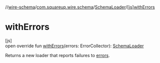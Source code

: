 //[wire-schema](../../../index.md)/[com.squareup.wire.schema](../index.md)/[SchemaLoader](index.md)/[[js]withErrors]([js]with-errors.md)

# withErrors

[js]\
open override fun [withErrors]([js]with-errors.md)(errors: ErrorCollector): [SchemaLoader](index.md)

Returns a new loader that reports failures to [errors]([js]with-errors.md).
